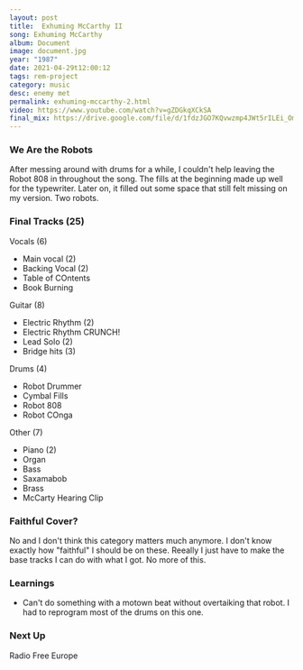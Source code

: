 ```yaml
---
layout: post
title:  Exhuming McCarthy II
song: Exhuming McCarthy
album: Document
image: document.jpg
year: "1987"
date: 2021-04-29t12:00:12
tags: rem-project
category: music
desc: enemy met
permalink: exhuming-mccarthy-2.html
video: https://www.youtube.com/watch?v=gZDGkqXCkSA
final_mix: https://drive.google.com/file/d/1fdzJGO7KQvwzmp4JWt5rILEi_Om0wumM/view?usp=sharing
---
```


### We Are the Robots
After messing around with drums for a while, I couldn't help leaving the Robot 808 in throughout the song. The fills at the beginning made up well for the typewriter. Later on, it filled out some space that still felt missing on my version. Two robots.

### Final Tracks (25)
Vocals (6)
- Main vocal (2)
- Backing Vocal (2)
- Table of COntents
- Book Burning

Guitar (8)
- Electric Rhythm (2)
- Electric Rhythm CRUNCH!
- Lead Solo (2)
- Bridge hits (3)

Drums (4)
- Robot Drummer
- Cymbal Fills
- Robot 808
- Robot COnga

Other (7)
- Piano (2)
- Organ
- Bass
- Saxamabob
- Brass
- McCarty Hearing Clip

### Faithful Cover?
No and I don't think this category matters much anymore. I don't know exactly how "faithful" I should be on these. Reeally I just have to make the base tracks I can do with what I got. No more of this.

### Learnings
- Can't do something with a motown beat without overtaiking that robot. I had to reprogram most of the drums on this one.

### Next Up
Radio Free Europe